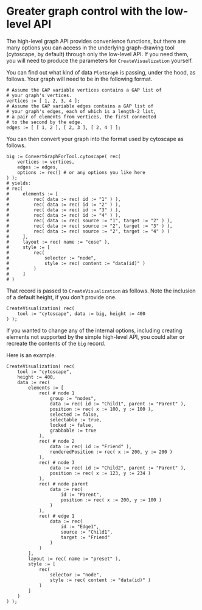
# Greater graph control with the low-level API

The high-level graph API provides convenience functions, but there
are many options you can access in the underlying graph-drawing
tool (cytoscape, by default) through only the low-level API.  If
you need them, you will need to produce the parameters for
`CreateVisualization` yourself.

You can find out what kind of data `PlotGraph` is passing, under
the hood, as follows.  Your graph will need to be in the following
format.

```
# Assume the GAP variable vertices contains a GAP list of
# your graph's vertices.
vertices := [ 1, 2, 3, 4 ];
# Assume the GAP variable edges contains a GAP list of
# your graph's edges, each of which is a length-2 list,
# a pair of elements from vertices, the first connected
# to the second by the edge.
edges := [ [ 1, 2 ], [ 2, 3 ], [ 2, 4 ] ];
```

You can then convert your graph into the format used by cytoscape
as follows.

```
big := ConvertGraphForTool.cytoscape( rec(
    vertices := vertices,
    edges := edges,
    options := rec() # or any options you like here
) );
# yields:
# rec(
#     elements := [
#         rec( data := rec( id := "1" ) ),
#         rec( data := rec( id := "2" ) ),
#         rec( data := rec( id := "3" ) ),
#         rec( data := rec( id := "4" ) ),
#         rec( data := rec( source := "1", target := "2" ) ),
#         rec( data := rec( source := "2", target := "3" ) ),
#         rec( data := rec( source := "2", target := "4" ) )
#     ],
#     layout := rec( name := "cose" ),
#     style := [
#         rec(
#             selector := "node",
#             style := rec( content := "data(id)" )
#         )
#     ]
# )
```

That record is passed to `CreateVisualization` as follows.  Note
the inclusion of a default height, if you don't provide one.

```
CreateVisualization( rec(
    tool := "cytoscape", data := big, height := 400
) );
```

If you wanted to change any of the internal options, including
creating elements not supported by the simple high-level API,
you could alter or recreate the contents of the `big` record.

Here is an example.

```
CreateVisualization( rec(
    tool := "cytoscape",
    height := 400,
    data := rec(
        elements := [
            rec( # node 1
                group := "nodes",
                data := rec( id := "Child1", parent := "Parent" ),
                position := rec( x := 100, y := 100 ),
                selected := false,
                selectable := true,
                locked := false,
                grabbable := true
            ),
            rec( # node 2
                data := rec( id := "Friend" ),
                renderedPosition := rec( x := 200, y := 200 )
            ),
            rec( # node 3
                data := rec( id := "Child2", parent := "Parent" ),
                position := rec( x := 123, y := 234 )
            ),
            rec( # node parent
                data := rec(
                    id := "Parent",
                    position := rec( x := 200, y := 100 )
                )
            ),
            rec( # edge 1
                data := rec(
                    id := "Edge1",
                    source := "Child1",
                    target := "Friend"
                )
            )
        ],
        layout := rec( name := "preset" ),
        style := [
            rec(
                selector := "node",
                style := rec( content := "data(id)" )
            )
        ]
    )
) );
```

